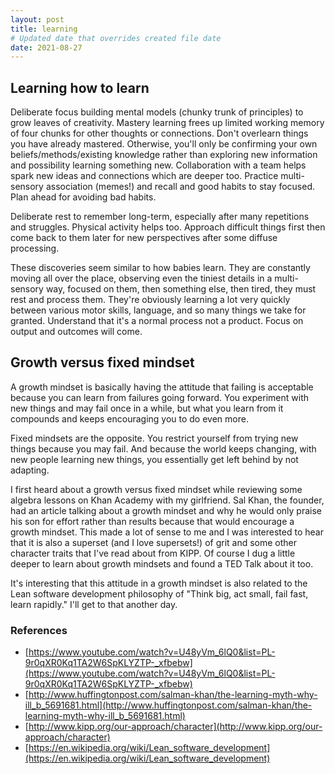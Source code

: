 ```yaml
---
layout: post
title: learning
# Updated date that overrides created file date
date: 2021-08-27
---
```


## Learning how to learn

Deliberate focus
building mental models 
(chunky trunk of principles) 
to grow 
leaves of creativity. 
Mastery learning 
frees up limited working memory
of four chunks
for other thoughts 
or connections.
Don't overlearn
things you have already mastered.
Otherwise, 
you'll only be confirming
your own beliefs/methods/existing knowledge
rather than exploring 
new information
and possibility
learning
something new.
Collaboration with a team
helps spark new ideas and connections
which are deeper too. 
Practice multi-sensory association (memes!)
and recall
and good habits
to stay focused.
Plan ahead 
for avoiding bad habits.

Deliberate rest
to remember long-term, 
especially after many repetitions 
and struggles. 
Physical activity helps too.
Approach difficult things first
then come back to them later
for new perspectives
after some diffuse processing.

These discoveries 
seem similar 
to how babies learn.
They are constantly
moving all over the place,
observing 
even the tiniest details
in a multi-sensory way,
focused on them,
then something else,
then tired, 
they must rest and process them.
They're obviously
learning a lot very quickly
between various motor skills,
language,
and so many things
we take for granted.
Understand that it's a normal process
not a product. 
Focus on output
and outcomes will come.


## Growth versus fixed mindset

A growth mindset 
is basically 
having the attitude that failing is acceptable 
because you can learn from failures
going forward. 
You experiment 
with new things
and may fail 
once in a while,
but what you learn from it compounds
and keeps encouraging you to do even more.

Fixed mindsets 
are the opposite. 
You restrict yourself 
from trying new things
because you may fail.
And because 
the world keeps changing, 
with new people 
learning new things, 
you essentially 
get left behind 
by not adapting.

I first heard about
a growth versus fixed mindset
while reviewing some algebra lessons
on Khan Academy 
with my girlfriend. 
Sal Khan, 
the founder,
had an article
talking about a growth mindset
and why he would only praise his son
for effort
rather than results
because that would encourage
a growth mindset. 
This made a lot of sense to me
and I was interested 
to hear that it is also a superset 
(and I love supersets!) 
of grit 
and some other character traits 
that I've read about from 
KIPP. 
Of course 
I dug a little deeper 
to learn about
growth mindsets 
and found a TED Talk
about it too.

It's interesting 
that this attitude 
in a growth mindset 
is also related to the
Lean software development
philosophy of 
"Think big, act small, fail fast, learn rapidly." 
I'll get to that another day.

### References

* [https://www.youtube.com/watch?v=U48yVm_6lQ0&list=PL-9r0qXR0Kq1TA2W6SpKLYZTP-_xfbebw](https://www.youtube.com/watch?v=U48yVm_6lQ0&list=PL-9r0qXR0Kq1TA2W6SpKLYZTP-_xfbebw)
* [http://www.huffingtonpost.com/salman-khan/the-learning-myth-why-ill_b_5691681.html](http://www.huffingtonpost.com/salman-khan/the-learning-myth-why-ill_b_5691681.html)
* [http://www.kipp.org/our-approach/character](http://www.kipp.org/our-approach/character)
* [https://en.wikipedia.org/wiki/Lean_software_development](https://en.wikipedia.org/wiki/Lean_software_development)
